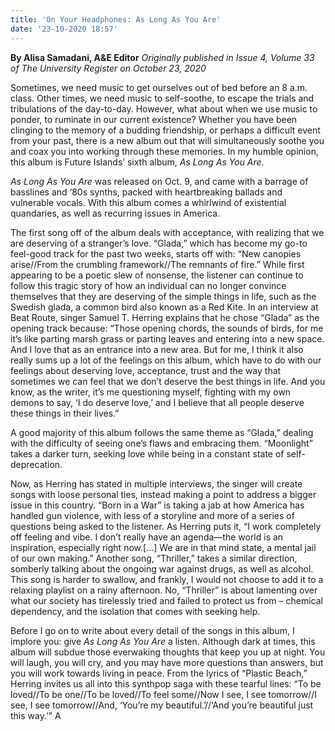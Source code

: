 ```yaml
---
title: 'On Your Headphones: As Long As You Are'
date: '23-10-2020 18:57'
---
```


**By Alisa Samadani, A&E Editor** _Originally published in Issue 4, Volume 33 of The University Register on October 23, 2020_

Sometimes, we need music to get ourselves out of bed before an 8 a.m. class. Other times, we need music to self-soothe, to escape the trials and tribulations of the day-to-day. However, what about when we use music to ponder, to ruminate in our current existence? Whether you have been clinging to the memory of a budding friendship, or perhaps a difficult event from your past, there is a new album out that will simultaneously soothe you and coax you into working through these memories. In my humble opinion, this album is Future Islands’ sixth album, _As Long As You Are_. 

_As Long As You Are_ was released on Oct. 9, and came with a barrage of basslines and ‘80s synths, packed with heartbreaking ballads and vulnerable vocals. With this album comes a whirlwind of existential quandaries, as well as recurring issues in America.

The first song off of the album deals with acceptance, with realizing that we are deserving of a stranger’s love. “Glada,” which has become my go-to feel-good track for the past two weeks, starts off with: “New canopies arise//From the crumbling framework//The remnants of fire.” While first appearing to be a poetic slew of nonsense, the listener can continue to follow this tragic story of how an individual can no longer convince themselves that they are deserving of the simple things in life, such as the Swedish glada, a common bird also known as a Red Kite.
In an interview at Beat Route, singer Samuel T. Herring explains that he chose “Glada” as the opening track because: 
“Those opening chords, the sounds of birds, for me it’s like parting marsh grass or parting leaves and entering into a new space. And I love that as an entrance into a new area. But for me, I think it also really sums up a lot of the feelings on this album, which have to do with our feelings about deserving love, acceptance, trust and the way that sometimes we can feel that we don’t deserve the best things in life. And you know, as the writer, it’s me questioning myself, fighting with my own demons to say, ‘I do deserve love,’ and I believe that all people deserve these things in their lives.”

A good majority of this album follows the same theme as “Glada,” dealing with the difficulty of seeing one’s flaws and embracing them. “Moonlight” takes a darker turn, seeking love while being in a constant state of self-deprecation. 

Now, as Herring has stated in multiple interviews, the singer will create songs with loose personal ties, instead making a  point to address a bigger issue in this country. “Born in a War” is taking a jab at how America has handled gun violence, with less of a storyline and more of a series of questions being asked to the listener. As Herring puts it, “I work completely off feeling and vibe. I don’t really have an agenda—the world is an inspiration, especially right now.[...] We are in that mind state, a mental jail of our own making.” Another song, “Thriller,” takes a similar direction, somberly talking about the ongoing war against drugs, as well as alcohol. This song is harder to swallow, and frankly, I would not choose to add it to a relaxing playlist on a rainy afternoon. No, “Thriller” is about lamenting over what our society has tirelessly tried and failed to protect us from – chemical dependency, and the isolation that comes with seeking help.

Before I go on to write about every detail of the songs in this album, I implore you: give _As Long As You Are_ a listen. Although dark at times, this album will subdue those everwaking thoughts that keep you up at night. You will laugh, you will cry, and you may have more questions than answers, but you will work towards living in peace. From the lyrics of “Plastic Beach,” Herring invites us all into this synthpop saga with these tearful lines: “To be loved//To be one//To be loved//To feel some//Now I see, I see tomorrow//I see, I see tomorrow//And, ‘You’re my beautiful.’//‘And you’re beautiful just this way.’” A
